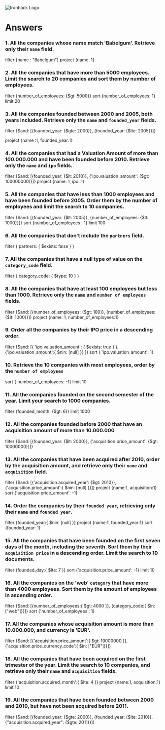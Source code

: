 ![Ironhack Logo](https://i.imgur.com/1QgrNNw.png)

# Answers

### 1. All the companies whose name match 'Babelgum'. Retrieve only their `name` field.

<!-- Your Code Goes Here -->
filter {name : "Babelgum"}
project {name: 1}

### 2. All the companies that have more than 5000 employees. Limit the search to 20 companies and sort them by **number of employees**.

<!-- Your Code Goes Here -->
filter {number_of_employees: {$gt :5000}}
sort {number_of_employees: 1}
limit 20

### 3. All the companies founded between 2000 and 2005, both years included. Retrieve only the `name` and `founded_year` fields.

<!-- Your Code Goes Here -->
filter {$and: [{founded_year: {$gte: 2000}}, {founded_year: {$lte: 2005}}]}

project {name :1, founded_year:1} 

### 4. All the companies that had a Valuation Amount of more than 100.000.000 and have been founded before 2010. Retrieve only the `name` and `ipo` fields.

<!-- Your Code Goes Here -->
filter {$and: [{founded_year: {$lt: 2010}}, {'ipo.valuation_amount': {$gt: 100000000}}]}
project {name: 1, ipo: 1}

### 5. All the companies that have less than 1000 employees and have been founded before 2005. Order them by the number of employees and limit the search to 10 companies.

<!-- Your Code Goes Here -->
filter {$and: [{founded_year: {$lt: 2005}}, {number_of_employees: {$lt: 1000}}]}
sort {number_of_employees : 1}
limit 100

### 6. All the companies that don't include the `partners` field.

<!-- Your Code Goes Here -->
filter { partners: { $exists: false } }

### 7. All the companies that have a null type of value on the `category_code` field.

<!-- Your Code Goes Here -->
filter  { category_code: { $type: 10 } }

### 8. All the companies that have at least 100 employees but less than 1000. Retrieve only the `name` and `number of employees` fields.

<!-- Your Code Goes Here -->
filter {$and: [{number_of_employees: {$gt: 100}}, {number_of_employees: {$lt: 1000}}]}
project {name: 1, number_of_employees:1}


### 9. Order all the companies by their IPO price in a descending order.

<!-- Your Code Goes Here -->
filter {$and: [{ 'ipo.valuation_amount': { $exists: true } }, {'ipo.valuation_amount':{ $nin: [null] }} ]}
sort { 'ipo.valuation_amount': 1}

### 10. Retrieve the 10 companies with most employees, order by the `number of employees`

<!-- Your Code Goes Here -->
sort { number_of_employees: -1}
limit 10

### 11. All the companies founded on the second semester of the year. Limit your search to 1000 companies.

<!-- Your Code Goes Here -->
filter {founded_month: {$gt: 6}}
limit 1000

### 12. All the companies founded before 2000 that have an acquisition amount of more than 10.000.000

<!-- Your Code Goes Here -->
filter {$and: [{founded_year: {$lt: 2000}}, {'acquisition.price_amount': {$gt: 10000000}}]}

### 13. All the companies that have been acquired after 2010, order by the acquisition amount, and retrieve only their `name` and `acquisition` field.

<!-- Your Code Goes Here -->
filter {$and: [{'acquisition.acquired_year': {$gt: 2010}}, {'acquisition.price_amount':{ $nin: [null] }}]}
project {name:1, acquisition:1}
sort {'acquisition.price_amount': -1}

### 14. Order the companies by their `founded year`, retrieving only their `name` and `founded year`.

<!-- Your Code Goes Here -->
filter {founded_year:{ $nin: [null] }}
project {name:1, founded_year:1}
sort {founded_year: 1}

### 15. All the companies that have been founded on the first seven days of the month, including the seventh. Sort them by their `acquisition price` in a descending order. Limit the search to 10 documents.

<!-- Your Code Goes Here -->
filter {founded_day:{ $lte: 7 }}
sort {'acquisition.price_amount': -1}
limit 10

### 16. All the companies on the 'web' `category` that have more than 4000 employees. Sort them by the amount of employees in ascending order.

<!-- Your Code Goes Here -->
filter {$and: [{number_of_employees:{ $gt: 4000 }}, {category_code:{ $in: ["web"]}}]}
sort {'number_of_employees': 1}

### 17. All the companies whose acquisition amount is more than 10.000.000, and currency is 'EUR'.

<!-- Your Code Goes Here -->
filter {$and: [{'acquisition.price_amount':{ $gt: 10000000 }}, {'acquisition.price_currency_code':{ $in: ["EUR"]}}]}

### 18. All the companies that have been acquired on the first trimester of the year. Limit the search to 10 companies, and retrieve only their `name` and `acquisition` fields.

<!-- Your Code Goes Here -->
filter {'acquisition.acquired_month':{ $lte: 4 }}
project {name:1, acquisition:1}
limit 10

### 19. All the companies that have been founded between 2000 and 2010, but have not been acquired before 2011.

<!-- Your Code Goes Here -->
filter {$and: [{founded_year: {$gte: 2000}}, {founded_year: {$lte: 2010}}, {"acquisition.acquired_year": {$gte: 2011}}]}
